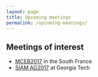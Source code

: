 ```yaml
---
layout: page
title: Upcoming meetings
permalink: /upcoming-meetings/
---
```


## Meetings of interest
- [MCEB2017](http://www.lirmm.fr/mceb2017/) in the South France
- [SIAM AG2017](https://www.siam.org/meetings/ag17/) at Georgia Tech

